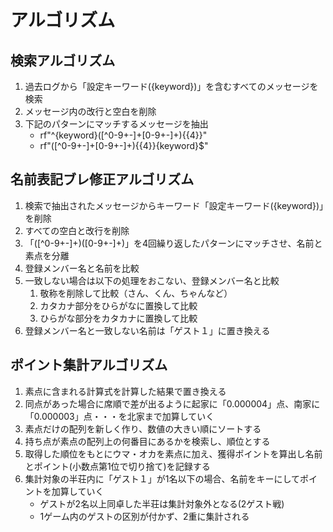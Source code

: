 # アルゴリズム

## 検索アルゴリズム
1. 過去ログから「設定キーワード({keyword})」を含むすべてのメッセージを検索
2. メッセージ内の改行と空白を削除
3. 下記のパターンにマッチするメッセージを抽出
   - rf"^{keyword}([^0-9+-]+[0-9+-]+){{4}}"
   - rf"([^0-9+-]+[0-9+-]+){{4}}{keyword}$"

## 名前表記ブレ修正アルゴリズム
1. 検索で抽出されたメッセージからキーワード「設定キーワード({keyword})」を削除
2. すべての空白と改行を削除
3. 「([^0-9+-]+)([0-9+-]+)」を4回繰り返したパターンにマッチさせ、名前と素点を分離
4. 登録メンバー名と名前を比較
5. 一致しない場合は以下の処理をおこない、登録メンバー名と比較
   1. 敬称を削除して比較（さん、くん、ちゃんなど）
   2. カタカナ部分をひらがなに置換して比較
   3. ひらがな部分をカタカナに置換して比較
6. 登録メンバー名と一致しない名前は「ゲスト１」に置き換える

## ポイント集計アルゴリズム
1. 素点に含まれる計算式を計算した結果で置き換える
2. 同点があった場合に席順で差が出るように起家に「0.000004」点、南家に「0.000003」点・・・を北家まで加算していく
3. 素点だけの配列を新しく作り、数値の大きい順にソートする
4. 持ち点が素点の配列上の何番目にあるかを検索し、順位とする
5. 取得した順位をもとにウマ・オカを素点に加え、獲得ポイントを算出し名前とポイント(小数点第1位で切り捨て)を記録する
6. 集計対象の半荘内に「ゲスト１」が1名以下の場合、名前をキーにしてポイントを加算していく
   - ゲストが2名以上同卓した半荘は集計対象外となる(2ゲスト戦)
   - 1ゲーム内のゲストの区別が付かず、2重に集計される

